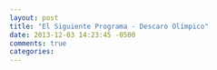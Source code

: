 ```yaml
---
layout: post
title: "El Siguiente Programa - Descaro Olímpico"
date: 2013-12-03 14:23:45 -0500
comments: true
categories: 
---
```

